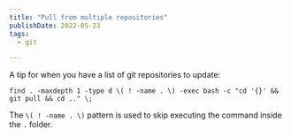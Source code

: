 ```yaml
---
title: "Pull from multiple repositories"
publishDate: 2022-05-23
tags:
  - git

---
```


A tip for when you have a list of git repositories to update:

```shell
find . -maxdepth 1 -type d \( ! -name . \) -exec bash -c "cd '{}' && git pull && cd .." \;
```

The `\( ! -name . \)` pattern is used to skip executing the command inside the `.` folder.
